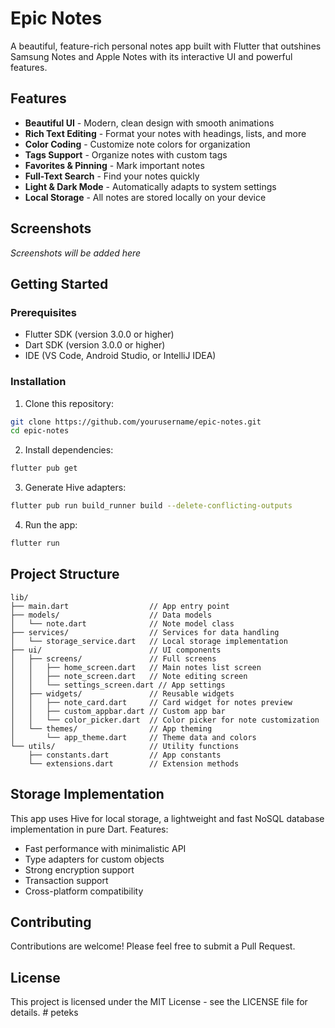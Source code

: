 # Epic Notes

A beautiful, feature-rich personal notes app built with Flutter that outshines Samsung Notes and Apple Notes with its interactive UI and powerful features.

## Features

- **Beautiful UI** - Modern, clean design with smooth animations
- **Rich Text Editing** - Format your notes with headings, lists, and more
- **Color Coding** - Customize note colors for organization
- **Tags Support** - Organize notes with custom tags
- **Favorites & Pinning** - Mark important notes
- **Full-Text Search** - Find your notes quickly
- **Light & Dark Mode** - Automatically adapts to system settings
- **Local Storage** - All notes are stored locally on your device

## Screenshots

_Screenshots will be added here_

## Getting Started

### Prerequisites

- Flutter SDK (version 3.0.0 or higher)
- Dart SDK (version 3.0.0 or higher)
- IDE (VS Code, Android Studio, or IntelliJ IDEA)

### Installation

1. Clone this repository:

```bash
git clone https://github.com/yourusername/epic-notes.git
cd epic-notes
```

2. Install dependencies:

```bash
flutter pub get
```

3. Generate Hive adapters:

```bash
flutter pub run build_runner build --delete-conflicting-outputs
```

4. Run the app:

```bash
flutter run
```

## Project Structure

```
lib/
├── main.dart                  // App entry point
├── models/                    // Data models
│   └── note.dart              // Note model class
├── services/                  // Services for data handling
│   └── storage_service.dart   // Local storage implementation
├── ui/                        // UI components
│   ├── screens/               // Full screens
│   │   ├── home_screen.dart   // Main notes list screen
│   │   ├── note_screen.dart   // Note editing screen
│   │   └── settings_screen.dart // App settings
│   ├── widgets/               // Reusable widgets
│   │   ├── note_card.dart     // Card widget for notes preview
│   │   ├── custom_appbar.dart // Custom app bar
│   │   └── color_picker.dart  // Color picker for note customization
│   └── themes/                // App theming
│       └── app_theme.dart     // Theme data and colors
└── utils/                     // Utility functions
    ├── constants.dart         // App constants
    └── extensions.dart        // Extension methods
```

## Storage Implementation

This app uses Hive for local storage, a lightweight and fast NoSQL database implementation in pure Dart. Features:

- Fast performance with minimalistic API
- Type adapters for custom objects
- Strong encryption support
- Transaction support
- Cross-platform compatibility

## Contributing

Contributions are welcome! Please feel free to submit a Pull Request.

## License

This project is licensed under the MIT License - see the LICENSE file for details.
#   p e t e k s  
 